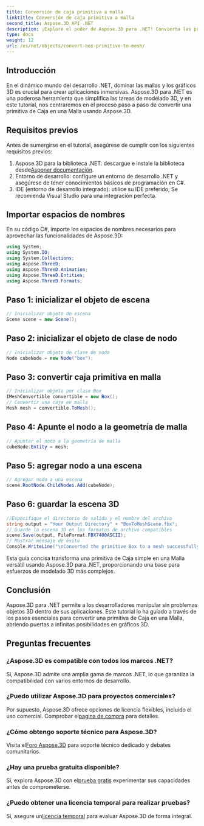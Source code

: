 ```yaml
---
title: Conversión de caja primitiva a malla
linktitle: Conversión de caja primitiva a malla
second_title: Aspose.3D API .NET
description: ¡Explore el poder de Aspose.3D para .NET! Convierta las primitivas de Box en malla versátil sin esfuerzo. Mejora tu juego de gráficos 3D hoy.
type: docs
weight: 12
url: /es/net/objects/convert-box-primitive-to-mesh/
---
```

## Introducción
En el dinámico mundo del desarrollo .NET, dominar las mallas y los gráficos 3D es crucial para crear aplicaciones inmersivas. Aspose.3D para .NET es una poderosa herramienta que simplifica las tareas de modelado 3D, y en este tutorial, nos centraremos en el proceso paso a paso de convertir una primitiva de Caja en una Malla usando Aspose.3D.
## Requisitos previos
Antes de sumergirse en el tutorial, asegúrese de cumplir con los siguientes requisitos previos:
1.  Aspose.3D para la biblioteca .NET: descargue e instale la biblioteca desde[Asponer documentación](https://reference.aspose.com/3d/net/).
2. Entorno de desarrollo: configure un entorno de desarrollo .NET y asegúrese de tener conocimientos básicos de programación en C#.
3. IDE (entorno de desarrollo integrado): utilice su IDE preferido; Se recomienda Visual Studio para una integración perfecta.
## Importar espacios de nombres
En su código C#, importe los espacios de nombres necesarios para aprovechar las funcionalidades de Aspose.3D:
```csharp
using System;
using System.IO;
using System.Collections;
using Aspose.ThreeD;
using Aspose.ThreeD.Animation;
using Aspose.ThreeD.Entities;
using Aspose.ThreeD.Formats;
```
## Paso 1: inicializar el objeto de escena
```csharp
// Inicializar objeto de escena
Scene scene = new Scene();
```
## Paso 2: inicializar el objeto de clase de nodo
```csharp
// Inicializar objeto de clase de nodo
Node cubeNode = new Node("box");
```
## Paso 3: convertir caja primitiva en malla
```csharp
// Inicializar objeto por clase Box
IMeshConvertible convertible = new Box();
// Convertir una caja en malla
Mesh mesh = convertible.ToMesh();
```
## Paso 4: Apunte el nodo a la geometría de malla
```csharp
// Apuntar el nodo a la geometría de malla
cubeNode.Entity = mesh;
```
## Paso 5: agregar nodo a una escena
```csharp
// Agregar nodo a una escena
scene.RootNode.ChildNodes.Add(cubeNode);
```
## Paso 6: guardar la escena 3D
```csharp
//Especifique el directorio de salida y el nombre del archivo
string output = "Your Output Directory" + "BoxToMeshScene.fbx";
// Guarde la escena 3D en los formatos de archivo compatibles
scene.Save(output, FileFormat.FBX7400ASCII);
// Mostrar mensaje de éxito
Console.WriteLine("\nConverted the primitive Box to a mesh successfully.\nFile saved at " + output);
```
Esta guía concisa transforma una primitiva de Caja simple en una Malla versátil usando Aspose.3D para .NET, proporcionando una base para esfuerzos de modelado 3D más complejos.
## Conclusión
Aspose.3D para .NET permite a los desarrolladores manipular sin problemas objetos 3D dentro de sus aplicaciones. Este tutorial lo ha guiado a través de los pasos esenciales para convertir una primitiva de Caja en una Malla, abriendo puertas a infinitas posibilidades en gráficos 3D.
## Preguntas frecuentes
### ¿Aspose.3D es compatible con todos los marcos .NET?
Sí, Aspose.3D admite una amplia gama de marcos .NET, lo que garantiza la compatibilidad con varios entornos de desarrollo.
### ¿Puedo utilizar Aspose.3D para proyectos comerciales?
 Por supuesto, Aspose.3D ofrece opciones de licencia flexibles, incluido el uso comercial. Comprobar el[pagina de compra](https://purchase.aspose.com/buy) para detalles.
### ¿Cómo obtengo soporte técnico para Aspose.3D?
 Visita el[Foro Aspose.3D](https://forum.aspose.com/c/3d/18) para soporte técnico dedicado y debates comunitarios.
### ¿Hay una prueba gratuita disponible?
 Sí, explora Aspose.3D con el[prueba gratis](https://releases.aspose.com/) experimentar sus capacidades antes de comprometerse.
### ¿Puedo obtener una licencia temporal para realizar pruebas?
 Sí, asegure un[licencia temporal](https://purchase.aspose.com/temporary-license/) para evaluar Aspose.3D de forma integral.
